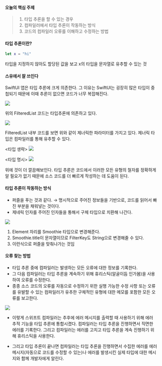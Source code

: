 
#### 오늘의 핵심 주제

>1. 타입 추론을 할 수 있는 경우
>2. 컴파일러에서 타입 추론이 작동하는 방식
>3. 코드의 컴파일러 오류를 이해하고 수정하는 방법



#### 타입 추론이란?


```swift
let x = "hi"
```

타입을 지정하지 않아도 할당된 값을 보고 x의 타입을 문자열로 유추할 수 있는 것


#### 스유에서 잘 쓰인다

SwiftUI 앱은 타입 추론에 크게 의존한다.
그 이유는 SwiftUI는 굉장히 많은 타입이 중첩되기 때문에 이때 추론이 없으면 코드가 너무 복잡해진다.

![](https://hackmd.io/_uploads/Skv4y_-d3.png)

위의 FilteredList 코드는 타입추론에 의존하고 있다. 

![](https://hackmd.io/_uploads/HyS-WdZ_3.png)

FilteredList 내부 코드를 보면 위와 같이 제너릭한 파라미터를 가지고 있다.
제너릭 타입은 컴파일러를 통해 유추할 수 있다.


<타입 생략>
![](https://hackmd.io/_uploads/SJTDMub_2.png)

<타입 명시>
![](https://hackmd.io/_uploads/r1J0W_Wu3.png)

위에 것이 더 깔끔해보인다. 타입 추론은 코드에서 이러한 모든 유형의 철자를 정확하게 알 필요가 없기 때문에 소스 코드를 더 빠르게 작성하는 데 도움이 된다.

#### 타입 추론이 작동하는 방식 

- 퍼즐을 푸는 것과 같다. → 명시적으로 주어진 정보들을 기반으로, 코드를 읽어서 빠진 부분을 채워넣는 것이다.
- 제네릭 인자를 주어진 인자들을 통해서 구체 타입으로 치환해 나간다.
    
 ![](https://hackmd.io/_uploads/B1gq4dbu3.png)

1. Element 자리를 Smoothie 타입으로 변경해준다.
2. Smoothie.title이 문자열이므로 FilterKey도 String으로 변경해줄 수 있다.
3. 이런식으로 퍼즐을 맞춰나가는 것임

#### 오류 찾는 방법

- 타입 추론 중에 컴파일러는 발생하는 모든 오류에 대한 정보를 기록한다.
- 그 다음 컴파일러는 타입 추론을 계속하기 위해 휴리스틱(알골이듬 인가봄)을 사용하여 오류를 수정한다. 
- 종종 소스 코드의 오류를 자동으로 수정하기 위한 실행 가능한 수정 사항 또는 오류를 유발할 수 있는 컴파일러가 유추한 구체적인 유형에 대한 메모를 포함한 모든 오류를 보고한다.


![](https://hackmd.io/_uploads/rycL_OWO2.png)


- 이렇게 스위프트 컴파일러는 추후에 에러 메시지를 출력할 때 사용하기 위해 에러 추적 기능을 타입 추론에 통합시켰다. 컴파일러는 타입 추론을 진행하면서 직면한 에러를 기록한다. 그리고 컴파일러는 에러를 고치고 타입 추론을 계속 진행하기 위해 휴리스틱을 사용한다.

- 그리고 타입 추론이 끝나면 컴파일러는 타입 추론을 진행하면서 수집한 에러를 에러 메시지(자동으로 코드를 수정할 수 있는)나 에러를 발생시킨 실제 타입에 대한 메시지와 함께 개발자에게 알린다.
